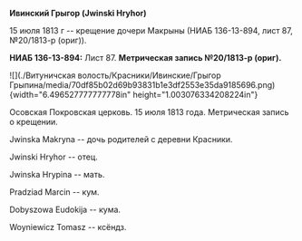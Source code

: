 **Ивинский Грыгор (Jwinski Hryhor)**

15 июля 1813 г -- крещение дочери Макрыны (НИАБ 136-13-894, лист 87,
№20/1813-р (ориг)).

**НИАБ 136-13-894:** Лист 87. **Метрическая запись №20/1813-р (ориг).**

![](./Витуничская волость/Красники/Ивинские/Грыгор Грыпина/media/70df85b02d69b93831b1e3df2553e35da9185696.png){width="6.496527777777778in"
height="1.003076334208224in"}

Осовская Покровская церковь. 15 июля 1813 года. Метрическая запись о
крещении.

Jwinska Makryna -- дочь родителей с деревни Красники.

Jwinski Hryhor -- отец.

Jwinska Hrypina -- мать.

Pradziad Marcin -- кум.

Dobyszowa Eudokija -- кума.

Woyniewicz Tomasz -- ксёндз.
